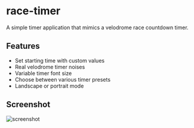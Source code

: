 # race-timer

A simple timer application that mimics a velodrome race countdown timer.

## Features

- Set starting time with custom values
- Real velodrome timer noises
- Variable timer font size
- Choose between various timer presets
- Landscape or portrait mode

## Screenshot

![screenshot]()
